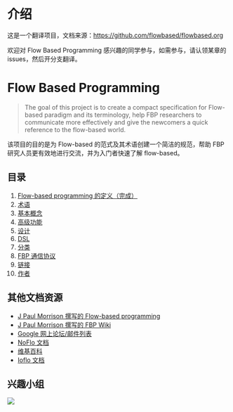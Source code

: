 # 介绍

这是一个翻译项目，文档来源：https://github.com/flowbased/flowbased.org

欢迎对 Flow Based Programming 感兴趣的同学参与，如需参与，请认领某章的 issues，然后开分支翻译。

# Flow Based Programming

> The goal of this project is to create a compact specification for Flow-based paradigm and its terminology, help FBP researchers to communicate more effectively and give the newcomers a quick reference to the flow-based world.

该项目的目的是为 Flow-based 的范式及其术语创建一个简洁的规范，帮助 FBP 研究人员更有效地进行交流，并为入门者快速了解 flow-based。

## 目录
1. [Flow-based programming 的定义（完成）](Definition.md)
2. [术语](Terminology.md)
3. [基本概念](Concepts.md)
4. [高级功能](Advanced-Features.md)
5. [设计](Design.md)
6. [DSL](FBP-DSL.md)
7. [分类](Classification.md)
8. [FBP 通信协议](Protocol.md)
9. [链接](Links.md)
10. [作者](Authors.md)

## 其他文档资源

* [J Paul Morrison 撰写的 Flow-based programming](http://jpaulmorrison.com/fbp/)
* [J Paul Morrison 撰写的 FBP Wiki](http://www.jpaulmorrison.com/cgi-bin/wiki.pl)
* [Google 网上论坛/邮件列表](http://groups.google.com/group/flow-based-programming)
* [NoFlo 文档](http://noflojs.org/documentation)
* [维基百科](http://en.wikipedia.org/wiki/Flow-based_programming)
* [Ioflo 文档](https://github.com/ioflo/ioflo_manuals)

## 兴趣小组

![](https://img.souche.com/test/da961a61cf49f231501d64602cccb964.JPG)
